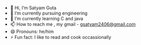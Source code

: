 - 👋 Hi, I’m Satyam Guta
- 👀 I’m currently pursuing engineering 
- 🌱 I’m currently learning C and java 
- 📫 How to reach me , my gmail - gsatyam2406@gmail.com
- 😄 Pronouns: he/him
- ⚡ Fun fact: I like to read and cook occassionally  

<!---
gsatyam2406/gsatyam2406 is a ✨ special ✨ repository because its `README.md` (this file) appears on your GitHub profile.
You can click the Preview link to take a look at your changes.
--->
